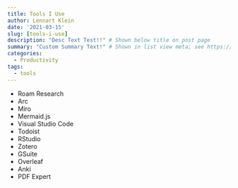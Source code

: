 ```yaml
---
title: Tools I Use
author: Lennart Klein
date: '2021-03-15'
slug: [tools-i-use]
description: "Desc Text Test!!" # Shown below title on post page
summary: "Custom Summary Text!" # Shown in list view meta; see https://gohugo.io/content-management/summaries/#front-matter-summary
categories:
  - Productivity
tags:
  - tools
---
```


- Roam Research
- Arc
- Miro
- Mermaid.js
- Visual Studio Code
- Todoist
- RStudio
- Zotero
- GSuite
- Overleaf
- Anki
- PDF Expert
